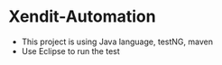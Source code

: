 # Xendit-Automation

- This project is using Java language, testNG, maven
- Use Eclipse to run the test
